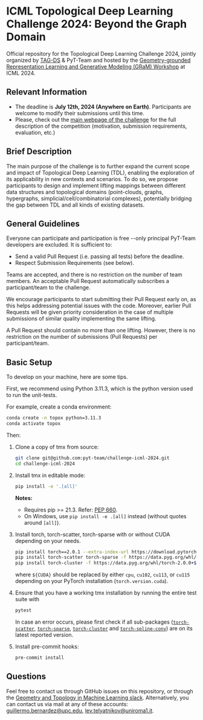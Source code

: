 # ICML Topological Deep Learning Challenge 2024: Beyond the Graph Domain
Official repository for the Topological Deep Learning Challenge 2024, jointly organized by [TAG-DS](https://www.tagds.com) & PyT-Team and hosted by the [Geometry-grounded Representation Learning and Generative Modeling (GRaM) Workshop](https://gram-workshop.github.io) at ICML 2024.

## Relevant Information
- The deadline is **July 12th, 2024 (Anywhere on Earth)**. Participants are welcome to modify their submissions until this time.
- Please, check out the [main webpage of the challenge](https://pyt-team.github.io/packs/challenge.html) for the full description of the competition (motivation, submission requirements, evaluation, etc.)

## Brief Description
The main purpose of the challenge is to further expand the current scope and impact of Topological Deep Learning (TDL), enabling the exploration of its applicability in new contexts and scenarios. To do so, we propose participants to design and implement lifting mappings between different data structures and topological domains (point-clouds, graphs, hypergraphs, simplicial/cell/combinatorial complexes), potentially bridging the gap between TDL and all kinds of existing datasets.


## General Guidelines
Everyone can participate and participation is free --only principal PyT-Team developers are excluded. It is sufficient to:
- Send a valid Pull Request (i.e. passing all tests) before the deadline.
- Respect Submission Requirements (see below).

Teams are accepted, and there is no restriction on the number of team members. An acceptable Pull Request automatically subscribes a participant/team to the challenge.

We encourage participants to start submitting their Pull Request early on, as this helps addressing potential issues with the code. Moreover, earlier Pull Requests will be given priority consideration in the case of multiple submissions of similar quality implementing the same lifting.

A Pull Request should contain no more than one lifting. However, there is no restriction on the number of submissions (Pull Requests) per participant/team.

## Basic Setup
To develop on your machine, here are some tips.

First, we recommend using Python 3.11.3, which is the python version used to run the unit-tests.

For example, create a conda environment:
   ```bash
   conda create -n topox python=3.11.3
   conda activate topox
   ```

Then:

1. Clone a copy of tmx from source:

   ```bash
   git clone git@github.com:pyt-team/challenge-icml-2024.git
   cd challenge-icml-2024
   ```

2. Install tmx in editable mode:

   ```bash
   pip install -e '.[all]'
   ```
   **Notes:**
   - Requires pip >= 21.3. Refer: [PEP 660](https://peps.python.org/pep-0660/).
   - On Windows, use `pip install -e .[all]` instead (without quotes around `[all]`).

4. Install torch, torch-scatter, torch-sparse with or without CUDA depending on your needs.

      ```bash
      pip install torch==2.0.1 --extra-index-url https://download.pytorch.org/whl/${CUDA}
      pip install torch-scatter torch-sparse -f https://data.pyg.org/whl/torch-2.0.1+${CUDA}.html
      pip install torch-cluster -f https://data.pyg.org/whl/torch-2.0.0+${CUDA}.html
      ```

      where `${CUDA}` should be replaced by either `cpu`, `cu102`, `cu113`, or `cu115` depending on your PyTorch installation (`torch.version.cuda`).

5. Ensure that you have a working tmx installation by running the entire test suite with

   ```bash
   pytest
   ```

    In case an error occurs, please first check if all sub-packages ([`torch-scatter`](https://github.com/rusty1s/pytorch_scatter), [`torch-sparse`](https://github.com/rusty1s/pytorch_sparse), [`torch-cluster`](https://github.com/rusty1s/pytorch_cluster) and [`torch-spline-conv`](https://github.com/rusty1s/pytorch_spline_conv)) are on its latest reported version.

6. Install pre-commit hooks:

   ```bash
   pre-commit install
   ```

## Questions

Feel free to contact us through GitHub issues on this repository, or through the [Geometry and Topology in Machine Learning slack](https://tda-in-ml.slack.com/join/shared_invite/enQtOTIyMTIyNTYxMTM2LTA2YmQyZjVjNjgxZWYzMDUyODY5MjlhMGE3ZTI1MzE4NjI2OTY0MmUyMmQ3NGE0MTNmMzNiMTViMjM2MzE4OTc#/). Alternatively, you can contact us via mail at any of these accounts: guillermo.bernardez@upc.edu, lev.telyatnikov@uniroma1.it.
